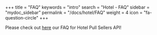 +++
title = "FAQ"
keywords = "intro"
search = "Hotel - FAQ"
sidebar = "mydoc_sidebar"
permalink = "/docs/hotel/FAQ"
weight = 4
icon = "fa-question-circle"
+++

Please check out [here](https://knowledge.travelgatex.com/selling-on-travelgatex#hotel-pull-sellers-api-faq) our FAQ for Hotel Pull Sellers API!
